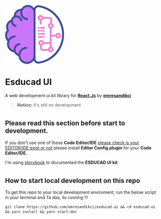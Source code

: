 <img title="" src=".storybook/images/logo.svg" alt="esducad-ui" data-align="center">

# Esducad UI

A web development ui kit library for **[React.Js](https://reactjs.org)** by **[emresandikci](http://emresandikci.com/)**

> **Notice:** it's still on development

#

## Please read this section before start to development.

If you don't use one of these **Code Editor/IDE** [please check is your EDITOR/IDE exist or not](https://editorconfig.org/#download) please install **Editor Config plugin** for your **Code Editor/IDE.**

I'm using [storybook](https://storybook.js.org/) to documented the **ESDUCAD UI kit**

#

## How to start local development on this repo

To get this repo to your local development enviroment, run the below script in your terminal and Ta daa, its running !!!

    git clone https://github.com/emresandikci/esducad-ui && cd esducad-ui && yarn install && yarn start:doc
